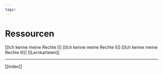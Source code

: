 ```yaml
---
tags:
---
```

# Ressourcen
[[Ich kenne meine Rechte I]]
[[Ich kenne meine Rechte II]]
[[Ich kenne meine Rechte III]]
[[Lernkarteien]]

---
[[index]]